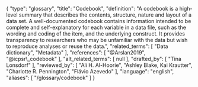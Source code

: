 {
    "type": "glossary",
    "title": "Codebook",
    "definition": "A codebook is a high-level summary that describes the contents, structure, nature and layout of a data set. A well-documented codebook contains information intended to be complete and self-explanatory for each variable in a data file, such as the wording and coding of the item, and the underlying construct. It provides transparency to researchers who may be unfamiliar with the data but wish to reproduce analyses or reuse the data.",
    "related_terms": [
        "Data dictionary",
        "Metadata"
    ],
    "references": [
        "@Arslan2019",
        "@icpsr\\_codebook"
    ],
    "alt_related_terms": [
        null
    ],
    "drafted_by": [
        "Tina Lonsdorf"
    ],
    "reviewed_by": [
        "Ali H. Al-Hoorie",
        "Ashley Blake, Kai Krautter",
        "Charlotte R. Pennington",
        "Flávio Azevedo"
    ],
    "language": "english",
    "aliases": [
        "/glossary/codebook"
    ]
}